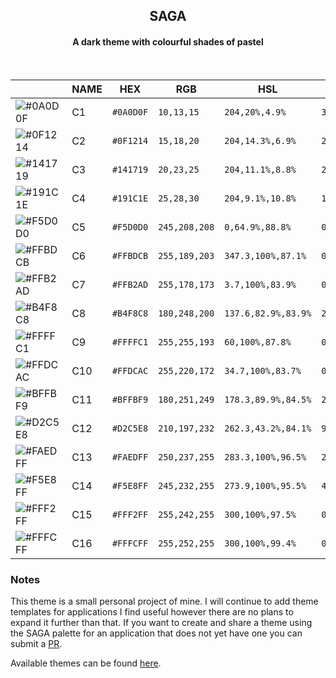 <h2 align="center">
	SAGA </br>
	
</h2> 
<h4 align="center">A dark theme with colourful shades of pastel </br> </h4> </br>
<div align="center">

|                                                                         | NAME     | HEX       | RGB             | HSL             | CMYK               |  
| ----------------------------------------------------------------------- | -------- | --------- | --------------- | --------------- | ------------------ |
| ![#0A0D0F](https://via.placeholder.com/30/0A0D0F/000000?text=+)      | C1    | `#0A0D0F` | `10,13,15` | `204,20%,4.9%` | `33,13,0,94`  |
| ![#0F1214](https://via.placeholder.com/30/0f1214/000000?text=+)    | C2 | `#0F1214` | `15,18,20`    | `204,14.3%,6.9%`  | `25,10,0,92` |
| ![#141719](https://via.placeholder.com/30/141719/000000?text=+)    |  C3 | `#141719` | `20,23,25`    | `204,11.1%,8.8%`  | `20,8,0,90` |
| ![#191C1E](https://via.placeholder.com/30/191c1e/000000?text=+)      |  C4 | `#191C1E` | `25,28,30` | `204,9.1%,10.8%`   | `17,7,0,88` |
| ![#F5D0D0](https://via.placeholder.com/30/F5D0D0/000000?text=+)     | C5      | `#F5D0D0` | `245,208,208` | `0,64.9%,88.8%` | `0,15,15,4` |
| ![#FFBDCB](https://via.placeholder.com/30/ffbdcb/000000?text=+)    | C6  | `#FFBDCB` | `255,189,203` | `347.3,100%,87.1%` | `0,26,20,0`  |
| ![#FFB2AD](https://via.placeholder.com/30/ffb2ad/000000?text=+)    | C7    | `#FFB2AD` | `255,178,173` | `3.7,100%,83.9%` | `0,30,32,0`  |
| ![#B4F8C8](https://via.placeholder.com/30/B4F8C8/000000?text=+)     | C8  | `#B4F8C8` | `180,248,200` | `137.6,82.9%,83.9%` | `27,0,19,3`  |
| ![#FFFFC1](https://via.placeholder.com/30/ffffc1/000000?text=+)   | C9 | `#FFFFC1` | `255,255,193` | `60,100%,87.8%` | `0,0,24,0` |
| ![#FFDCAC](https://via.placeholder.com/30/ffdcac/000000?text=+)   | C10 | `#FFDCAC` | `255,220,172` | `34.7,100%,83.7%` | `0,14,33,0` |
| ![#BFFBF9](https://via.placeholder.com/30/b4fbf9/000000?text=+)     | C11      | `#BFFBF9` | `180,251,249` | `178.3,89.9%,84.5%` | `28,0,1,2` |
| ![#D2C5E8](https://via.placeholder.com/30/D2C5E8/000000?text=+)    | C12   | `#D2C5E8` | `210,197,232` | `262.3,43.2%,84.1%`  | `9,15,0,9` |
| ![#FAEDFF](https://via.placeholder.com/30/faedff/000000?text=+)    | C13   | `#FAEDFF` | `250,237,255` | `283.3,100%,96.5%`  | `2,7,0,0` |
| ![#F5E8FF](https://via.placeholder.com/30/f5e8ff/000000?text=+)   | C14  | `#F5E8FF` | `245,232,255` | `273.9,100%,95.5%`  | `4,9,0,0`  |
| ![#FFF2FF](https://via.placeholder.com/30/fff2ff/000000?text=+)    | C15  | `#FFF2FF` | `255,242,255` | `300,100%,97.5%` | `0,5,0,0` |
| ![#FFFCFF](https://via.placeholder.com/30/fffcff/000000?text=+)     | C16   | `#FFFCFF` | `255,252,255` | `300,100%,99.4%` | `0,1,0,0`  |

</div>	

### Notes
This theme is a small personal project of mine. I will continue to add theme templates for applications I find useful however there are no plans to expand it further than that. If you want to create and share a theme using the SAGA palette for an application that does not yet have one you can submit a [PR](https://github.com/SAGAtheme/SAGA/pulls). 

Available themes can be found [here](https://github.com/SAGAtheme).

